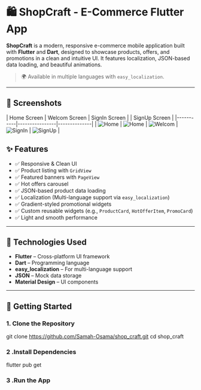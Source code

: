 # 🛍️ ShopCraft - E-Commerce Flutter App

**ShopCraft** is a modern, responsive e-commerce mobile application built with **Flutter** and **Dart**, designed to showcase products, offers, and promotions in a clean and intuitive UI. It features localization, JSON-based data loading, and beautiful animations.

> 🌍 Available in multiple languages with `easy_localization`.

---

## 📸 Screenshots

| Home Screen | Welcom Screen | SignIn Screen | | SignUp Screen |
|-----------|----------------|--------------|
| ![Home](assets/images/screen_shots/home_view.png) |  ![Home](assets/images/screen_shots/home_view_2.png) | ![Welcom](assets/images/screen_shots/welcom_view.png) | ![SignIn](assets/images/screen_shots/sign_in_view.png) | ![SignUp](assets/images/screen_shots/sign_up_view.png) |

## ✨ Features

- ✅ Responsive & Clean UI
- ✅ Product listing with `GridView`
- ✅ Featured banners with `PageView`
- ✅ Hot offers carousel
- ✅ JSON-based product data loading
- ✅ Localization (Multi-language support via `easy_localization`)
- ✅ Gradient-styled promotional widgets
- ✅ Custom reusable widgets (e.g., `ProductCard`, `HotOfferItem`, `PromoCard`)
- ✅ Light and smooth performance

---

## 🧰 Technologies Used

- **Flutter** – Cross-platform UI framework
- **Dart** – Programming language
- **easy_localization** – For multi-language support
- **JSON** – Mock data storage
- **Material Design** – UI components

---

## 🚀 Getting Started

### 1. Clone the Repository


git clone https://github.com/Samah-Osama/shop_craft.git
cd shop_craft

### 2 .Install Dependencies

flutter pub get
### 3 .Run the App

